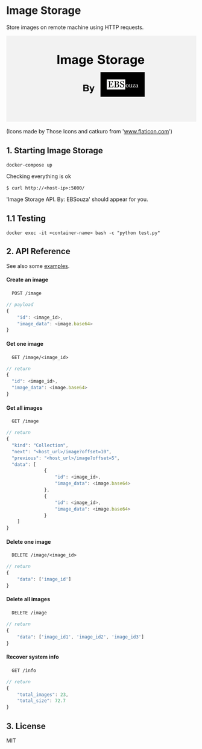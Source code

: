 # Image Storage 

Store images on remote machine using HTTP requests.

![](readme/ImageStorage_v2.gif)

(Icons made by Those Icons and catkuro from 'www.flaticon.com')


## 1. Starting Image Storage

```shell
docker-compose up
```

Checking everything is ok

```shell
$ curl http://<host-ip>:5000/
```

'Image Storage API. By: EBSouza' should appear for you.

## 1.1 Testing

```shell
docker exec -it <container-name> bash -c "python test.py"
```

## 2. API Reference

See also some [examples](https://github.com/ebsouza/ImageStorage/tree/master/client).

#### Create an image

```http
  POST /image
```

```javascript
// payload
{ 
    "id": <image_id>,
    "image_data": <image.base64>
}
```


#### Get one image

```http
  GET /image/<image_id>
```

```javascript
// return
{ 
  "id": <image_id>,
  "image_data": <image.base64>
}
```

#### Get all images

```http
  GET /image
```

```javascript
// return
{ 
  "kind": "Collection",
  "next": "<host_url>/image?offset=10",
  "previous": "<host_url>/image?offset=5",
  "data": [
              {
                  "id": <image_id>,
                  "image_data": <image.base64>
              },
              {
                  "id": <image_id>,
                  "image_data": <image.base64>
              }
    ]
}
```

#### Delete one image

```http
  DELETE /image/<image_id>
```

```javascript
// return
{ 
    "data": ['image_id']
}
```

#### Delete all images

```http
  DELETE /image
```

```javascript
// return
{ 
    "data": ['image_id1', 'image_id2', 'image_id3']
}
```

#### Recover system info

```http
  GET /info
```

```javascript
// return
{ 
    "total_images": 23,
    "total_size": 72.7
}
```


## 3. License

MIT
